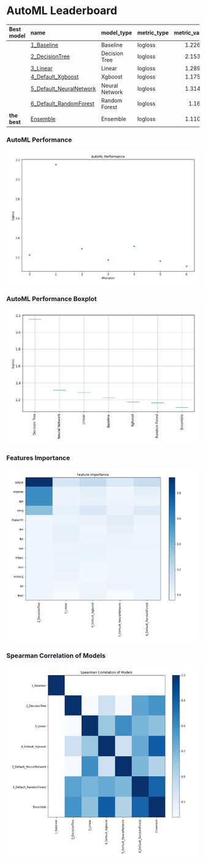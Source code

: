 # AutoML Leaderboard

| Best model   | name                                                         | model_type     | metric_type   |   metric_value |   train_time |
|:-------------|:-------------------------------------------------------------|:---------------|:--------------|---------------:|-------------:|
|              | [1_Baseline](1_Baseline/README.md)                           | Baseline       | logloss       |        1.22601 |         2.4  |
|              | [2_DecisionTree](2_DecisionTree/README.md)                   | Decision Tree  | logloss       |        2.15369 |        12.48 |
|              | [3_Linear](3_Linear/README.md)                               | Linear         | logloss       |        1.28991 |        11.84 |
|              | [4_Default_Xgboost](4_Default_Xgboost/README.md)             | Xgboost        | logloss       |        1.17509 |        12.8  |
|              | [5_Default_NeuralNetwork](5_Default_NeuralNetwork/README.md) | Neural Network | logloss       |        1.31418 |         2.1  |
|              | [6_Default_RandomForest](6_Default_RandomForest/README.md)   | Random Forest  | logloss       |        1.1643  |        15.32 |
| **the best** | [Ensemble](Ensemble/README.md)                               | Ensemble       | logloss       |        1.11079 |         0.31 |

### AutoML Performance
![AutoML Performance](ldb_performance.png)

### AutoML Performance Boxplot
![AutoML Performance Boxplot](ldb_performance_boxplot.png)

### Features Importance
![features importance across models](features_heatmap.png)



### Spearman Correlation of Models
![models spearman correlation](correlation_heatmap.png)

